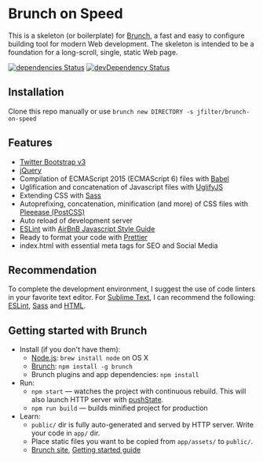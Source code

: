 # Brunch on Speed

This is a skeleton (or boilerplate) for [Brunch](http://brunch.io), a fast and easy to configure building tool for modern Web development. The skeleton is intended to be a foundation for a long-scroll, single, static Web page.

[![dependencies Status](https://david-dm.org/jfilter/brunch-on-speed/status.svg?style=flat-square)](https://david-dm.org/jfilter/brunch-on-speed)
[![devDependency Status](https://david-dm.org/jfilter/brunch-on-speed/dev-status.svg?style=flat-square)](https://david-dm.org/jfilter/brunch-on-speed#info=devDependencies)

## Installation

Clone this repo manually or use `brunch new DIRECTORY -s jfilter/brunch-on-speed`

## Features
* [Twitter Bootstrap v3](https://getbootstrap.com/docs/3.3/p.com)
* [jQuery](http://jquery.com)
* Compilation of ECMAScript 2015 (ECMAScript 6) files with [Babel](https://babeljs.io)
* Uglification and concatenation of Javascript files with [UglifyJS](http://lisperator.net/uglifyjs/)
* Extending CSS with [Sass](http://sass-lang.com)
* Autoprefixing, concatenation, minification (and more) of CSS files with [Pleeease (PostCSS)](http://pleeease.io)
* Auto reload of development server
* [ESLint](http://eslint.org) with [AirBnB Javascript Style Guide](https://github.com/airbnb/javascript)
* Ready to format your code with [Prettier](https://prettier.io)
* index.html with essential meta tags for SEO and Social Media

## Recommendation
To complete the development environment, I suggest the use of code linters in your favorite text editor. For [Sublime Text](http://www.sublimetext.com), I can recommend the following: [ESLint](https://github.com/roadhump/SublimeLinter-eslint), [Sass](https://github.com/attenzione/SublimeLinter-scss-lint) and [HTML](https://github.com/SublimeLinter/SublimeLinter-html-tidy).

## Getting started with Brunch

* Install (if you don't have them):
    * [Node.js](http://nodejs.org): `brew install node` on OS X
    * [Brunch](http://brunch.io): `npm install -g brunch`
    * Brunch plugins and app dependencies: `npm install`
* Run:
    * `npm start` — watches the project with continuous rebuild. This will also launch HTTP server with [pushState](https://developer.mozilla.org/en-US/docs/Web/Guide/API/DOM/Manipulating_the_browser_history).
    * `npm run build` — builds minified project for production
* Learn:
    * `public/` dir is fully auto-generated and served by HTTP server.  Write your code in `app/` dir.
    * Place static files you want to be copied from `app/assets/` to `public/`.
    * [Brunch site](http://brunch.io), [Getting started guide](https://github.com/brunch/brunch-guide#readme)
